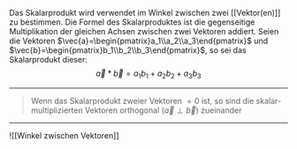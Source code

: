 Das Skalarprodukt wird verwendet im Winkel zwischen zwei [[Vektor(en)]] zu bestimmen.
Die Formel des Skalarproduktes ist die gegenseitige Multiplikation der gleichen Achsen zwischen zwei Vektoren addiert.
Seien die Vektoren $\vec{a}=\begin{pmatrix}a_1\\a_2\\a_3\end{pmatrix}$ und $\vec{b}=\begin{pmatrix}b_1\\b_2\\b_3\end{pmatrix}$, so sei das Skalarprodukt dieser:
$$\vec{a}\ast\vec{b}=a_1b_1+a_2b_2+a_3b_3$$

---
>Wenn das Skalarprodukt zweier Vektoren $=0$ ist, so sind die skalar-multiplizierten Vektoren orthogonal ($\vec{a}\perp\vec{b}$) zueinander

---
![[Winkel zwischen Vektoren]]